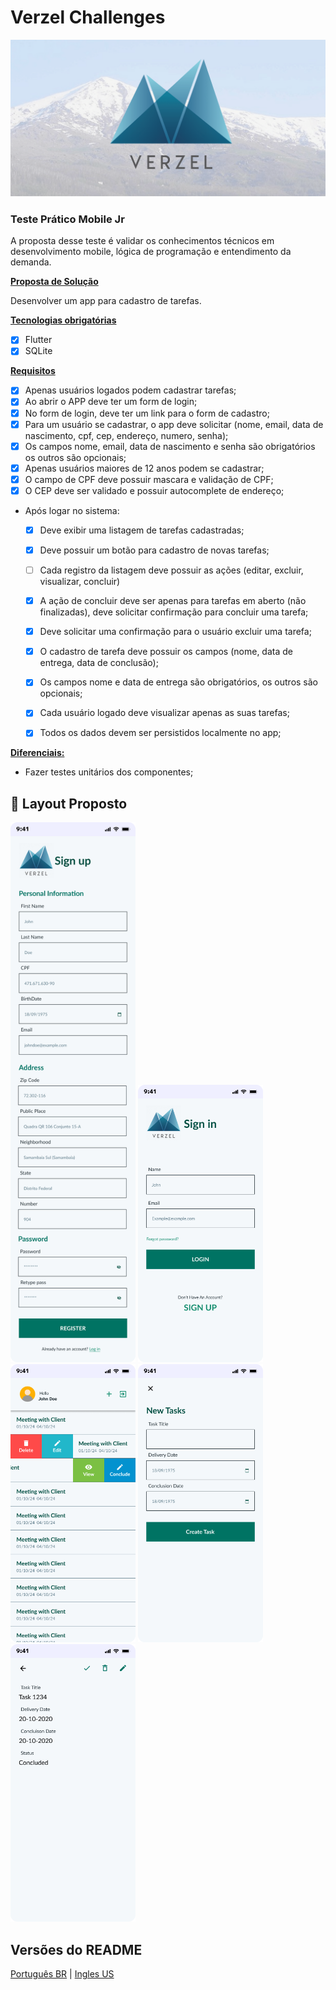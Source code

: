 # Verzel Challenges
![image](assets/readme/banner_verzel.png)

### Teste Prático Mobile Jr

A proposta desse teste é validar os conhecimentos técnicos em desenvolvimento mobile, lógica de programação e entendimento
da demanda.

<u>**Proposta de Solução**</u>

Desenvolver um app para cadastro de tarefas.

<u>**Tecnologias obrigatórias**</u>
- [x] Flutter
- [x] SQLite

<u>**Requisitos**</u>
- [x] Apenas usuários logados podem cadastrar tarefas;
- [x] Ao abrir o APP deve ter um form de login;
- [x] No form de login, deve ter um link para o form de cadastro;
- [x] Para um usuário se cadastrar, o app deve solicitar (nome, email, data de nascimento, cpf, cep, endereço, numero, senha);
- [x] Os campos nome, email, data de nascimento e senha são obrigatórios os outros são opcionais;
- [x] Apenas usuários maiores de 12 anos podem se cadastrar;
- [x] O campo de CPF deve possuir mascara e validação de CPF;
- [x] O CEP deve ser validado e possuir autocomplete de endereço;
- Após logar no sistema:
  - [x] Deve exibir uma listagem de tarefas cadastradas;
  - [x] Deve possuir um botão para cadastro de novas tarefas;
  - [ ] Cada registro da listagem deve possuir as ações (editar, excluir, visualizar, concluir)
  - [x] A ação de concluir deve ser apenas para tarefas em aberto (não finalizadas), deve solicitar confirmação para concluir uma tarefa;
  - [x] Deve solicitar uma confirmação para o usuário excluir uma tarefa;
  - [x] O cadastro de tarefa deve possuir os campos (nome, data de entrega, data de conclusão);
  - [x] Os campos nome e data de entrega são obrigatórios, os outros são opcionais;
  - [x] Cada usuário logado deve visualizar apenas as suas tarefas;
  - [x] Todos os dados devem ser persistidos localmente no app;


<u>**Diferenciais:**</u>
- Fazer testes unitários dos componentes;

## 🎨 Layout Proposto
<p align="left">
  <img src="assets/readme/sign_up.png" width="200px">
  <img src="assets/readme/sign_in.png" width="200px">
  <img src="assets/readme/task_list.png" width="200px">
  <img src="assets/readme/create_task.png" width="200px">
  <img src="assets/readme/view_task.png" width="200px">
  
</p>

## Versões do README
[Português BR](./README.md) | [Ingles US](./README-en.md)